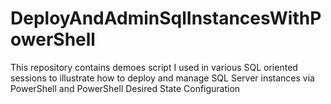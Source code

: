 # DeployAndAdminSqlInstancesWithPowerShell
This repository contains demoes script I used in various SQL oriented sessions to illustrate how to deploy and manage SQL Server instances via PowerShell and PowerShell Desired State Configuration
